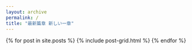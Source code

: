 ```yaml
---
layout: archive
permalink: /
title: "最新篇章 新しい一章"
---
```


<div class="tiles">
{% for post in site.posts %}
	{% include post-grid.html %}
{% endfor %}
</div><!-- /.tiles -->
